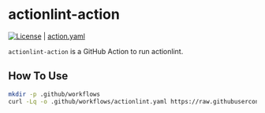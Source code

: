 # actionlint-action

[![License](http://img.shields.io/badge/license-mit-blue.svg?style=flat-square)](https://raw.githubusercontent.com/suzuki-shunsuke/actionlint-action/main/LICENSE) | [action.yaml](action.yaml)

`actionlint-action` is a GitHub Action to run actionlint.

## How To Use

```sh
mkdir -p .github/workflows
curl -Lq -o .github/workflows/actionlint.yaml https://raw.githubusercontent.com/suzuki-shunsuke/actionlint-action/refs/heads/main/.github/workflows/actionlint.yaml
```
